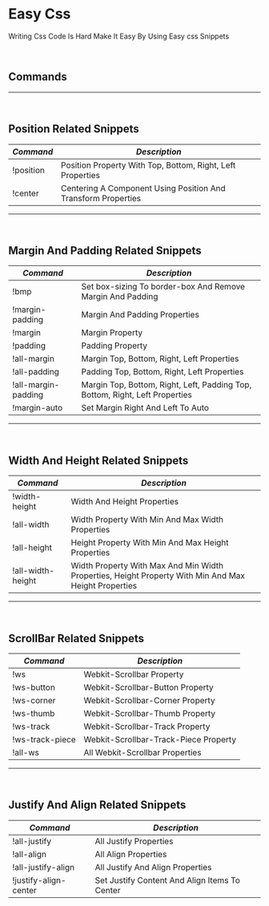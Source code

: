 # Easy Css

Writing Css Code Is Hard Make It Easy By Using Easy css Snippets

<br>

## Commands

---
<br>

## Position Related Snippets

| *Command* | *Description*                                                                                   
| ----------- | ---------------------------------------|
| !position       | Position Property With Top, Bottom, Right, Left Properties              |
| !center      | Centering A Component Using Position And Transform Properties              |

---
<br>

## Margin And Padding Related Snippets

| *Command* | *Description*                                                                                   
| ----------- | ---------------------------------------|
| !bmp       | Set box-sizing To border-box And Remove Margin And Padding             |
| !margin-padding     | Margin And Padding Properties             |
| !margin     | Margin Property           |
| !padding     | Padding Property           |
| !all-margin     | Margin Top, Bottom, Right, Left Properties         |
| !all-padding     | Padding Top, Bottom, Right, Left Properties        |
| !all-margin-padding    | Margin Top, Bottom, Right, Left, Padding Top, Bottom, Right, Left Properties        |
| !margin-auto    | Set Margin Right And Left To Auto        |

---
<br>

## Width And Height Related Snippets

| *Command* | *Description*                                                                                   
| ----------- | ---------------------------------------|
| !width-height      | Width And Height Properties             |
| !all-width      | Width Property With Min And Max Width Properties             |
| !all-height      | Height Property With Min And Max Height Properties            |
| !all-width-height      | Width Property With Max And Min Width Properties, Height Property With Min And Max Height Properties            |

---
<br>

## ScrollBar Related Snippets

| *Command* | *Description*                                                                                   
| ----------- | ---------------------------------------|
| !ws      | Webkit-Scrollbar Property            |
| !ws-button      | Webkit-Scrollbar-Button Property            |
| !ws-corner      | Webkit-Scrollbar-Corner Property            |
| !ws-thumb      | Webkit-Scrollbar-Thumb Property            |
| !ws-track      | Webkit-Scrollbar-Track Property            |
| !ws-track-piece      | Webkit-Scrollbar-Track-Piece Property            |
| !all-ws      | All Webkit-Scrollbar Properties            |

---
<br>

## Justify And Align Related Snippets

| *Command* | *Description*                                                                                   
| ----------- | ---------------------------------------|
| !all-justify      | All Justify Properties            |
| !all-align      | All Align Properties            |
| !all-justify-align      | All Justify And Align Properties            |
| !justify-align-center      | Set Justify Content And Align Items To Center            |